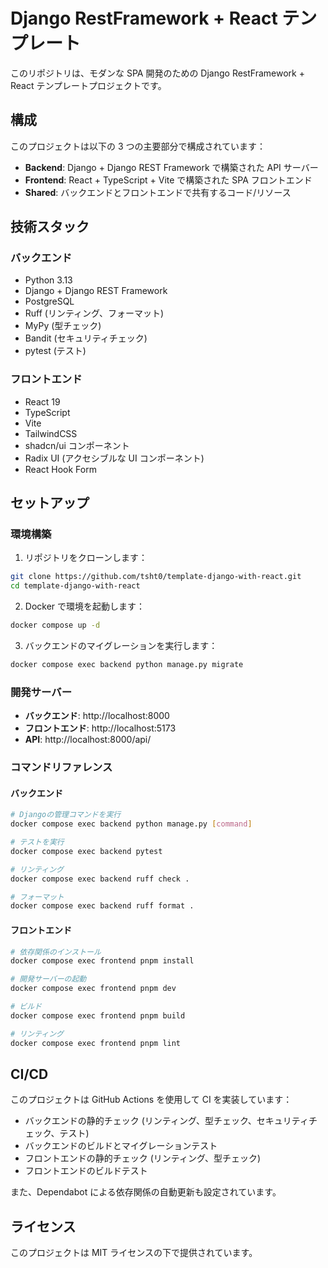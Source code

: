 # Django RestFramework + React テンプレート

このリポジトリは、モダンな SPA 開発のための Django RestFramework + React テンプレートプロジェクトです。

## 構成

このプロジェクトは以下の 3 つの主要部分で構成されています：

- **Backend**: Django + Django REST Framework で構築された API サーバー
- **Frontend**: React + TypeScript + Vite で構築された SPA フロントエンド
- **Shared**: バックエンドとフロントエンドで共有するコード/リソース

## 技術スタック

### バックエンド

- Python 3.13
- Django + Django REST Framework
- PostgreSQL
- Ruff (リンティング、フォーマット)
- MyPy (型チェック)
- Bandit (セキュリティチェック)
- pytest (テスト)

### フロントエンド

- React 19
- TypeScript
- Vite
- TailwindCSS
- shadcn/ui コンポーネント
- Radix UI (アクセシブルな UI コンポーネント)
- React Hook Form

## セットアップ

### 環境構築

1. リポジトリをクローンします：

```sh
git clone https://github.com/tsht0/template-django-with-react.git
cd template-django-with-react
```

2. Docker で環境を起動します：

```sh
docker compose up -d
```

3. バックエンドのマイグレーションを実行します：

```sh
docker compose exec backend python manage.py migrate
```

### 開発サーバー

- **バックエンド**: http://localhost:8000
- **フロントエンド**: http://localhost:5173
- **API**: http://localhost:8000/api/

### コマンドリファレンス

#### バックエンド

```sh
# Djangoの管理コマンドを実行
docker compose exec backend python manage.py [command]

# テストを実行
docker compose exec backend pytest

# リンティング
docker compose exec backend ruff check .

# フォーマット
docker compose exec backend ruff format .
```

#### フロントエンド

```sh
# 依存関係のインストール
docker compose exec frontend pnpm install

# 開発サーバーの起動
docker compose exec frontend pnpm dev

# ビルド
docker compose exec frontend pnpm build

# リンティング
docker compose exec frontend pnpm lint
```

## CI/CD

このプロジェクトは GitHub Actions を使用して CI を実装しています：

- バックエンドの静的チェック (リンティング、型チェック、セキュリティチェック、テスト)
- バックエンドのビルドとマイグレーションテスト
- フロントエンドの静的チェック (リンティング、型チェック)
- フロントエンドのビルドテスト

また、Dependabot による依存関係の自動更新も設定されています。

## ライセンス

このプロジェクトは MIT ライセンスの下で提供されています。
